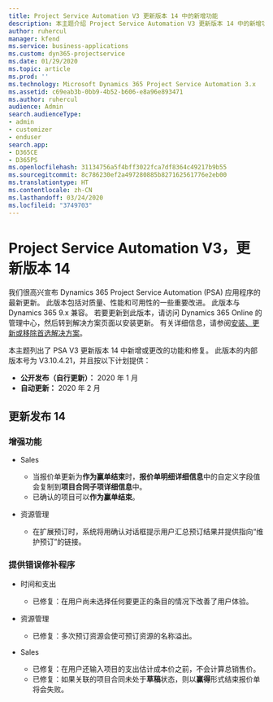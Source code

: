 ```yaml
---
title: Project Service Automation V3 更新版本 14 中的新增功能
description: 本主题介绍 Project Service Automation V3 更新版本 14 中的新增功能。
author: ruhercul
manager: kfend
ms.service: business-applications
ms.custom: dyn365-projectservice
ms.date: 01/29/2020
ms.topic: article
ms.prod: ''
ms.technology: Microsoft Dynamics 365 Project Service Automation 3.x
ms.assetid: c69eab3b-0bb9-4b52-b606-e8a96e893471
ms.author: ruhercul
audience: Admin
search.audienceType:
- admin
- customizer
- enduser
search.app:
- D365CE
- D365PS
ms.openlocfilehash: 31134756a5f4bff3022fca7df8364c49217b9b55
ms.sourcegitcommit: 8c786230ef2a497280885b827162561776e2eb00
ms.translationtype: HT
ms.contentlocale: zh-CN
ms.lasthandoff: 03/24/2020
ms.locfileid: "3749703"
---
```

# <a name="project-service-automation-v3-update-release-14"></a>Project Service Automation V3，更新版本 14
我们很高兴宣布 Dynamics 365 Project Service Automation (PSA) 应用程序的最新更新。 此版本包括对质量、性能和可用性的一些重要改进。 此版本与 Dynamics 365 9.x 兼容。 若要更新到此版本，请访问 Dynamics 365 Online 的管理中心，然后转到解决方案页面以安装更新。 有关详细信息，请参阅[安装、更新或移除首选解决方案](https://docs.microsoft.com/power-platform/admin/install-remove-preferred-solution)。

本主题列出了 PSA V3 更新版本 14 中新增或更改的功能和修复。 此版本的内部版本号为 V3.10.4.21，并且按以下计划提供：

- **公开发布（自行更新）：** 2020 年 1 月
- **自动更新：** 2020 年 2 月

## <a name="update-release-14"></a>更新发布 14

### <a name="enhancements"></a>增强功能

- Sales

     - 当报价单更新为**作为赢单结束**时，**报价单明细详细信息**中的自定义字段值会复制到**项目合同子项详细信息**中。
     - 已确认的项目可以**作为赢单结束**。

- 资源管理

     - 在扩展预订时，系统将用确认对话框提示用户汇总预订结果并提供指向“维护预订”的链接。


### <a name="bug-fixes"></a>提供错误修补程序

- 时间和支出

     - 已修复：在用户尚未选择任何要更正的条目的情况下改善了用户体验。

- 资源管理

     - 已修复：多次预订资源会使可预订资源的名称溢出。

- Sales

     - 已修复：在用户还输入项目的支出估计成本价之前，不会计算总销售价。
     - 已修复：如果关联的项目合同未处于**草稿**状态，则以**赢得**形式结束报价单将会失败。

